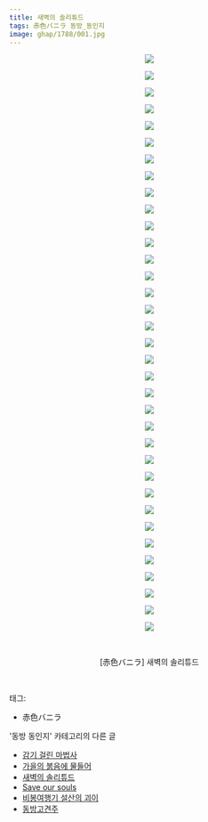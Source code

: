 ```yaml
---
title: 새벽의 솔리튜드
tags: 赤色バニラ 동방_동인지
image: ghap/1788/001.jpg
---
```

<div class="article">
<p style="text-align: center; clear: none; float: none;"><img src="{{ site.nasurl }}/ghap/1788/001.jpg"/></p>
<p style="text-align: center; clear: none; float: none;"><img src="{{ site.nasurl }}/ghap/1788/002.jpg"/></p>
<p style="text-align: center; clear: none; float: none;"><img src="{{ site.nasurl }}/ghap/1788/003.jpg"/></p>
<p style="text-align: center; clear: none; float: none;"><img src="{{ site.nasurl }}/ghap/1788/004.jpg"/></p>
<p style="text-align: center; clear: none; float: none;"><img src="{{ site.nasurl }}/ghap/1788/005.jpg"/></p>
<p style="text-align: center; clear: none; float: none;"><img src="{{ site.nasurl }}/ghap/1788/006.jpg"/></p>
<p style="text-align: center; clear: none; float: none;"><img src="{{ site.nasurl }}/ghap/1788/007.jpg"/></p>
<p style="text-align: center; clear: none; float: none;"><img src="{{ site.nasurl }}/ghap/1788/008.jpg"/></p>
<p style="text-align: center; clear: none; float: none;"><img src="{{ site.nasurl }}/ghap/1788/009.jpg"/></p>
<p style="text-align: center; clear: none; float: none;"><img src="{{ site.nasurl }}/ghap/1788/010.jpg"/></p>
<p style="text-align: center; clear: none; float: none;"><img src="{{ site.nasurl }}/ghap/1788/011.jpg"/></p>
<p style="text-align: center; clear: none; float: none;"><img src="{{ site.nasurl }}/ghap/1788/012.jpg"/></p>
<p style="text-align: center; clear: none; float: none;"><img src="{{ site.nasurl }}/ghap/1788/013.jpg"/></p>
<p style="text-align: center; clear: none; float: none;"><img src="{{ site.nasurl }}/ghap/1788/014.jpg"/></p>
<p style="text-align: center; clear: none; float: none;"><img src="{{ site.nasurl }}/ghap/1788/015.jpg"/></p>
<p style="text-align: center; clear: none; float: none;"><img src="{{ site.nasurl }}/ghap/1788/016.jpg"/></p>
<p style="text-align: center; clear: none; float: none;"><img src="{{ site.nasurl }}/ghap/1788/017.jpg"/></p>
<p style="text-align: center; clear: none; float: none;"><img src="{{ site.nasurl }}/ghap/1788/018.jpg"/></p>
<p style="text-align: center; clear: none; float: none;"><img src="{{ site.nasurl }}/ghap/1788/019.jpg"/></p>
<p style="text-align: center; clear: none; float: none;"><img src="{{ site.nasurl }}/ghap/1788/020.jpg"/></p>
<p style="text-align: center; clear: none; float: none;"><img src="{{ site.nasurl }}/ghap/1788/021.jpg"/></p>
<p style="text-align: center; clear: none; float: none;"><img src="{{ site.nasurl }}/ghap/1788/022.jpg"/></p>
<p style="text-align: center; clear: none; float: none;"><img src="{{ site.nasurl }}/ghap/1788/023.jpg"/></p>
<p style="text-align: center; clear: none; float: none;"><img src="{{ site.nasurl }}/ghap/1788/024.jpg"/></p>
<p style="text-align: center; clear: none; float: none;"><img src="{{ site.nasurl }}/ghap/1788/025.jpg"/></p>
<p style="text-align: center; clear: none; float: none;"><img src="{{ site.nasurl }}/ghap/1788/026.jpg"/></p>
<p style="text-align: center; clear: none; float: none;"><img src="{{ site.nasurl }}/ghap/1788/027.jpg"/></p>
<p style="text-align: center; clear: none; float: none;"><img src="{{ site.nasurl }}/ghap/1788/028.jpg"/></p>
<p style="text-align: center; clear: none; float: none;"><img src="{{ site.nasurl }}/ghap/1788/029.jpg"/></p>
<p style="text-align: center; clear: none; float: none;"><img src="{{ site.nasurl }}/ghap/1788/030.jpg"/></p>
<p style="text-align: center; clear: none; float: none;"><img src="{{ site.nasurl }}/ghap/1788/031.jpg"/></p>
<p style="text-align: center; clear: none; float: none;"><img src="{{ site.nasurl }}/ghap/1788/032.jpg"/></p>
<p style="text-align: center; clear: none; float: none;"><img src="{{ site.nasurl }}/ghap/1788/033.jpg"/></p>
<p style="text-align: center; clear: none; float: none;"><img src="{{ site.nasurl }}/ghap/1788/034.jpg"/></p>
<p style="text-align: center; clear: none; float: none;"><img src="{{ site.nasurl }}/ghap/1788/035.jpg"/></p>
<p style="text-align: center; clear: none; float: none;"><br/></p>
<p style="text-align: center; clear: none; float: none;">[赤色バニラ] 새벽의 솔리튜드</p>
<p><br/></p>
</div><div class="tagTrail">
<p>태그: </p>
<ul>
<li>赤色バニラ</li>
</ul>
</div><div class="another">
<p>'동방 동인지' 카테고리의 다른 글</p>
<ul>
<li><a href="/2016-08-23-ghap_1791">감기 걸린 마법사</a></li>
<li><a href="/2016-08-23-ghap_1790">가을의 붉음에 물들어</a></li>
<li><a href="/2016-08-23-ghap_1788">새벽의 솔리튜드</a></li>
<li><a href="/2016-08-23-ghap_1787">Save our souls</a></li>
<li><a href="/2016-08-23-ghap_1785">비봉여행기 설산의 괴이</a></li>
<li><a href="/2016-08-23-ghap_1784">동방고견주</a></li>
</ul>
</div><div class="cb_module cb_fluid">
<div class="cb_wrt cb_profile">
</div><!-- commentList close -->
</div>
